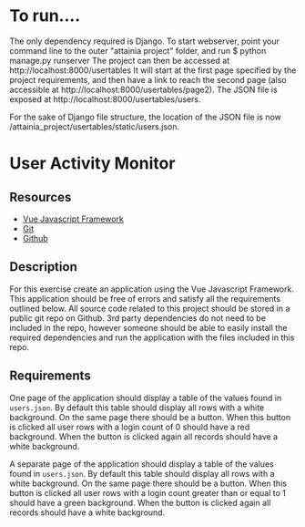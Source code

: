 # To run....
The only dependency required is Django.
To start webserver, point your command line to the outer "attainia project" folder, and run
  $ python manage.py runserver
The project can then be accessed at
  http://localhost:8000/usertables
It will start at the first page specified by the project requirements, and then have a link to reach the second page (also accessible at http://localhost:8000/usertables/page2). The JSON file is exposed at http://localhost:8000/usertables/users.


For the sake of Django file structure, the location of the JSON file is now /attainia_project/usertables/static/users.json.



# User Activity Monitor

## Resources
- [Vue Javascript Framework](https://vuejs.org/)
- [Git](https://git-scm.com/)
- [Github](https://github.com/)

## Description
For this exercise create an application using the Vue Javascript Framework.  This application should be free of errors and satisfy all the requirements outlined below.  All source code related to this project should be stored in a public git repo on Github. 3rd party dependencies do not need to be included in the repo, however someone should be able to easily install the required dependencies and run the application with the files included in this repo.

## Requirements
One page of the application should display a table of the values found in `users.json`.  By default this table should display all rows with a white background.  On the same page there should be a button.  When this button is clicked all user rows with a login count of 0 should have a red background.  When the button is clicked again all records should have a white background.

A separate page of the application should display a table of the values found in `users.json`.  By default this table should display all rows with a white background.  On the same page there should be a button.  When this button is clicked all user rows with a login count greater than or equal to 1 should have a green background.  When the button is clicked again all records should have a white background.
